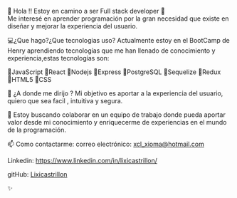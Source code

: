  👋 Hola !!
  Estoy en camino a ser Full stack developer  💞️ \
  Me interesé en aprender programación por la gran necesidad que existe en diseñar y mejorar la experiencia del usuario.

💻¿Que hago?¿Que tecnologias uso?
 Actualmente estoy en el BootCamp de Henry aprendiendo  tecnologías que me han llenado de conocimiento y experiencia,estas tecnologías son:

🔹JavaScript
🔹React
🔹Nodejs
🔹Express
🔹PostgreSQL
🔹Sequelize
🔹Redux
🔹HTML5
🔹CSS

🌱 ¿A donde me dirijo ? 
  Mi objetivo es aportar a la experiencia del usuario, quiero que sea facil , intuitiva y segura.
  
💞️   Estoy buscando colaborar en un equipo de trabajo donde pueda aportar valor desde mi conocimiento y  enriquecerme de experiencias en el mundo de la programación.

📫 Como contactarme:
correo electrónico:
xcl_xioma@hotmail.com

Linkedin:
https://www.linkedin.com/in/lixicastrillon/

gitHub:
[Lixicastrillon](https://github.com/Lixicastrillon/)

✨
